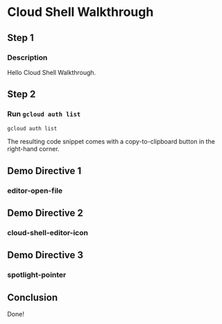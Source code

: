 # Cloud Shell Walkthrough

## Step 1

### Description

Hello Cloud Shell Walkthrough.

## Step 2

### Run `gcloud auth list`

```bash
gcloud auth list
```

The resulting code snippet comes with a copy-to-clipboard button in the right-hand corner.


## Demo Directive 1

### editor-open-file

<walkthrough-editor-open-file filePath="cloudshell_open/cloudshell-walkthrough/README.md" 
                              text="Open and edit file README.md">
</walkthrough-editor-open-file>

## Demo Directive 2

### cloud-shell-editor-icon

<walkthrough-cloud-shell-editor-icon>
</walkthrough-cloud-shell-editor-icon>

## Demo Directive 3

### spotlight-pointer

<walkthrough-spotlight-pointer spotlightId="console-nav-menu"
                               text="console-nav-menu">
</walkthrough-spotlight-pointer>

<walkthrough-spotlight-pointer spotlightId="devshell-activate-button"
                               text="devshell-activate-button">
</walkthrough-spotlight-pointer>

<walkthrough-spotlight-pointer spotlightId="devshell-web-editor-button"
                               text="devshell-web-editor-button">
</walkthrough-spotlight-pointer>

<walkthrough-spotlight-pointer spotlightId="devshell-web-preview-button"
                               text="devshell-web-preview-button">
</walkthrough-spotlight-pointer>

## Conclusion

Done!
